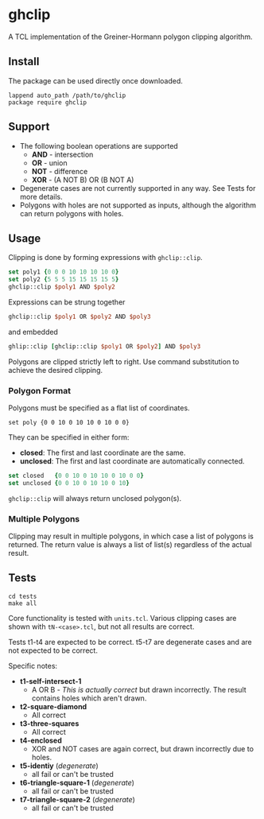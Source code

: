 # ghclip
A TCL implementation of the Greiner-Hormann polygon clipping algorithm.

## Install
The package can be used directly once downloaded.

    lappend auto_path /path/to/ghclip
    package require ghclip

## Support
- The following boolean operations are supported
    * **AND** - intersection
    * **OR** - union
    * **NOT** - difference
    * **XOR** - (A NOT B) OR (B NOT A)
- Degenerate cases are not currently supported in any way. See Tests for more
details.
- Polygons with holes are not supported as inputs, although the algorithm
can return polygons with holes.

## Usage
Clipping is done by forming expressions with `ghclip::clip`.

```tcl
set poly1 {0 0 0 10 10 10 10 0}
set poly2 {5 5 5 15 15 15 15 5}
ghclip::clip $poly1 AND $poly2
```

Expressions can be strung together

```tcl
ghclip::clip $poly1 OR $poly2 AND $poly3
```

and embedded
```tcl
ghlip::clip [ghclip::clip $poly1 OR $poly2] AND $poly3
```

Polygons are clipped strictly left to right. Use command substitution to
achieve the desired clipping.

### Polygon Format
Polygons must be specified as a flat list of coordinates.

    set poly {0 0 10 0 10 10 0 10 0 0}

They can be specified in either form:
- **closed**: The first and last coordinate are the same.
- **unclosed**: The first and last coordinate are automatically connected.

```tcl
set closed   {0 0 10 0 10 10 0 10 0 0}
set unclosed {0 0 10 0 10 10 0 10}
```

`ghclip::clip` will always return unclosed polygon(s).

### Multiple Polygons
Clipping may result in multiple polygons, in which case a list of polygons is
returned. The return value is always a list of list(s) regardless of the actual
result.

## Tests

    cd tests
    make all

Core functionality is tested with `units.tcl`. Various clipping cases are shown
with `tN-<case>.tcl`, but not all results are correct.

Tests t1-t4 are expected to be correct. t5-t7 are degenerate cases and
are not expected to be correct.

Specific notes:
- **t1-self-intersect-1**
    - A OR B - *This is actually correct* but drawn incorrectly. The result
    contains holes which aren't drawn.
- **t2-square-diamond**
    - All correct
- **t3-three-squares**
    - All correct
- **t4-enclosed**
    - XOR and NOT cases are again correct, but drawn incorrectly due to holes.
- **t5-identiy** (*degenerate*)
    - all fail or can't be trusted
- **t6-triangle-square-1** (*degenerate*)
    - all fail or can't be trusted
- **t7-triangle-square-2** (*degenerate*)
    - all fail or can't be trusted
